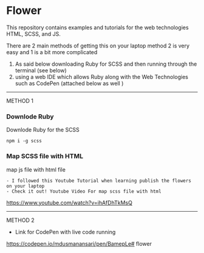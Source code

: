 # Flower
This repository contains examples and tutorials for the web technologies HTML, SCSS, and JS.

There are 2 main methods of getting this on your laptop method 2 is very easy and 1 is a bit more complicated 

1) As said below downloading Ruby for SCSS and then running through the terminal (see below)
2) using a web IDE which allows Ruby along with the Web Technologies such as CodePen (attached below as well )

-----------------------------------------------------------------------------------------------------------------

METHOD 1

### Downlode Ruby 
Downlode Ruby for the SCSS
```
npm i -g scss
```

### Map SCSS file with HTML

map js file with html file 

```
- I followed this Youtube Tutorial when learning publish the flowers on your laptop
- Check it out! Youtube Video For map scss file with html
```

https://www.youtube.com/watch?v=ihAfDhTkMsQ



--------------------------------------------------------------------------------------------------------------

METHOD 2

- Link for CodePen with live code running

https://codepen.io/mdusmanansari/pen/BamepLe#   f l o w e r  
 